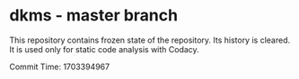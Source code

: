 # dkms - master branch

This repository contains frozen state of the repository.
Its history is cleared. It is used only for static code
analysis with Codacy.

Commit Time: 1703394967